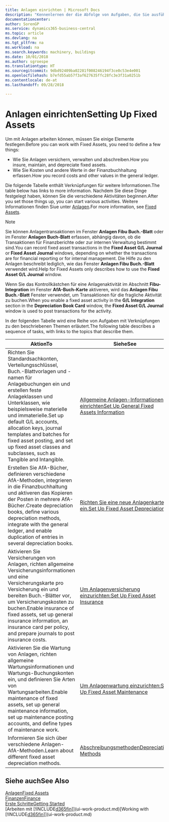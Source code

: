 ```yaml
---
title: Anlagen einrichten | Microsoft Docs
description: "Kennenlernen der die Abfolge von Aufgaben, die Sie ausführen müssen, um Anlagen einzurichten, wie Arbeitsplätze oder Gebäude."
documentationcenter: 
author: SorenGP
ms.service: dynamics365-business-central
ms.topic: article
ms.devlang: na
ms.tgt_pltfrm: na
ms.workload: na
ms.search.keywords: machinery, buildings
ms.date: 10/01/2018
ms.author: sgroespe
ms.translationtype: HT
ms.sourcegitcommit: 9dbd92409ba02281f008246194f3ce0c53e4e001
ms.openlocfilehash: b7efd55ab57f3af627635ffc28fc3e3f31a0251b
ms.contentlocale: de-at
ms.lasthandoff: 09/28/2018

---
```

# <a name="setting-up-fixed-assets"></a><span data-ttu-id="742de-103">Anlagen einrichten</span><span class="sxs-lookup"><span data-stu-id="742de-103">Setting Up Fixed Assets</span></span>
<span data-ttu-id="742de-104">Um mit Anlagen arbeiten können, müssen Sie einige Elemente festlegen:</span><span class="sxs-lookup"><span data-stu-id="742de-104">Before you can work with Fixed Assets, you need to define a few things:</span></span>  

* <span data-ttu-id="742de-105">Wie Sie Anlagen versichern, verwalten und abschreiben.</span><span class="sxs-lookup"><span data-stu-id="742de-105">How you insure, maintain, and depreciate fixed assets.</span></span>  
* <span data-ttu-id="742de-106">Wie Sie Kosten und andere Werte in der Finanzbuchhaltung erfassen.</span><span class="sxs-lookup"><span data-stu-id="742de-106">How you record costs and other values in the general ledger.</span></span>  

<span data-ttu-id="742de-107">Die folgende Tabelle enthält Verknüpfungen für weitere Informationen.</span><span class="sxs-lookup"><span data-stu-id="742de-107">The table below has links to more information.</span></span> <span data-ttu-id="742de-108">Nachdem Sie diese Dinge festgelegt haben, können Sie die verschiedene Aktivitäten beginnen.</span><span class="sxs-lookup"><span data-stu-id="742de-108">After you set those things up, you can start various activities.</span></span> <span data-ttu-id="742de-109">Weitere Informationen finden Siue unter [Anlagen](fa-manage.md).</span><span class="sxs-lookup"><span data-stu-id="742de-109">For more information, see [Fixed Assets](fa-manage.md).</span></span>  

> [!NOTE]  
>   <span data-ttu-id="742de-110">Sie können Anlagentransaktionen im Fenster **Anlagen Fibu Buch.-Blatt** oder im Fenster **Anlagen Buch-Blatt** erfassen, abhängig davon, ob die Transaktionen für Finanzberichte oder zur internen Verwaltung bestimmt sind.</span><span class="sxs-lookup"><span data-stu-id="742de-110">You can record fixed asset transactions in the **Fixed Asset G/L Journal** or **Fixed Asset Journal** windows, depending on whether the transactions are for financial reporting or for internal management.</span></span> <span data-ttu-id="742de-111">Die Hilfe zu den Anlagen beschreibt lediglich, wie das Fenster **Anlagen Fibu Buch.-Blatt** verwendet wird.</span><span class="sxs-lookup"><span data-stu-id="742de-111">Help for Fixed Assets only describes how to use the **Fixed Asset G/L Journal** window.</span></span>  

<span data-ttu-id="742de-112">Wenn Sie das Kontrollkästchen für eine Anlagenaktivität im Abschnitt **Fibu-Integration** im Fenster **AfA-Buch-Karte** aktiveren, wird das **Anlagen Fibu Buch.-Blatt** Fenster verwendet, um Transaktionen für die fragliche Aktivität zu buchen.</span><span class="sxs-lookup"><span data-stu-id="742de-112">When you enable a fixed asset activity in the **G/L Integration** section in the **Depreciation Book Card** window, the **Fixed Asset G/L Journal** window is used to post transactions for the activity.</span></span>

<span data-ttu-id="742de-113">In der folgenden Tabelle wird eine Reihe von Aufgaben mit Verknüpfungen zu den beschriebenen Themen erläutert.</span><span class="sxs-lookup"><span data-stu-id="742de-113">The following table describes a sequence of tasks, with links to the topics that describe them.</span></span>  

| <span data-ttu-id="742de-114">Aktion</span><span class="sxs-lookup"><span data-stu-id="742de-114">To</span></span> | <span data-ttu-id="742de-115">Siehe</span><span class="sxs-lookup"><span data-stu-id="742de-115">See</span></span> |
| --- | --- |
| <span data-ttu-id="742de-116">Richten Sie Standardsachkonten, Verteilungsschlüssel, Buch.-Blattvorlagen und - namen für Anlagebuchungen ein und erstellen feste Anlageklassen und Unterklassen, wie beispielsweise materielle und immaterielle.</span><span class="sxs-lookup"><span data-stu-id="742de-116">Set up default G/L accounts, allocation keys, journal templates and batches for fixed asset posting, and set up fixed asset classes and subclasses, such as Tangible and Intangible.</span></span> |[<span data-ttu-id="742de-117">Allgemeine Anlagen-Informationen einrichten</span><span class="sxs-lookup"><span data-stu-id="742de-117">Set Up General Fixed Assets Information</span></span>](fa-how-setup-general.md) |
| <span data-ttu-id="742de-118">Erstellen Sie AfA-Bücher, definieren verschiedene AfA-Methoden, integrieren in die Finanzbuchhaltung und aktiveren das Kopieren der Posten in mehrere AfA-Bücher.</span><span class="sxs-lookup"><span data-stu-id="742de-118">Create depreciation books, define various depreciation methods, integrate with the general ledger, and enable duplication of entries in several depreciation books.</span></span> |[<span data-ttu-id="742de-119">Richten Sie eine neue Anlagenkarte ein.</span><span class="sxs-lookup"><span data-stu-id="742de-119">Set Up Fixed Asset Depreciation</span></span>](fa-how-setup-depreciation.md) |
| <span data-ttu-id="742de-120">Aktivieren Sie Versicherungen von Anlagen, richten allgemeine Versicherungsinformationen und eine Versicherungskarte pro Versicherung ein und bereiten Buch.-Blätter vor, um Versicherungskosten zu buchen.</span><span class="sxs-lookup"><span data-stu-id="742de-120">Enable insurance of fixed assets, set up general insurance information, an insurance card per policy, and prepare journals to post insurance costs.</span></span> |[<span data-ttu-id="742de-121">Um Anlagenversicherung einzurichten:</span><span class="sxs-lookup"><span data-stu-id="742de-121">Set Up Fixed Asset Insurance</span></span>](fa-how-setup-insurance.md) |
| <span data-ttu-id="742de-122">Aktivieren Sie die Wartung von Anlagen, richten allgemeine Wartungsinformationen und Wartungs-Buchungskonten ein, und definieren Sie Arten von Wartungsarbeiten.</span><span class="sxs-lookup"><span data-stu-id="742de-122">Enable maintenance of fixed assets, set up general maintenance information, set up maintenance posting accounts, and define types of maintenance work.</span></span> |[<span data-ttu-id="742de-123">Um Anlagenwartung einzurichten:</span><span class="sxs-lookup"><span data-stu-id="742de-123">Set Up Fixed Asset Maintenance</span></span>](fa-how-setup-maintenance.md) |
| <span data-ttu-id="742de-124">Informieren Sie sich über verschiedene Anlagen-AfA-Methoden.</span><span class="sxs-lookup"><span data-stu-id="742de-124">Learn about different fixed asset depreciation methods.</span></span> |[<span data-ttu-id="742de-125">Abschreibungsmethoden</span><span class="sxs-lookup"><span data-stu-id="742de-125">Depreciation Methods</span></span>](fa-depreciation-methods.md) |

## <a name="see-also"></a><span data-ttu-id="742de-126">Siehe auch</span><span class="sxs-lookup"><span data-stu-id="742de-126">See Also</span></span>
[<span data-ttu-id="742de-127">Anlagen</span><span class="sxs-lookup"><span data-stu-id="742de-127">Fixed Assets</span></span>](fa-manage.md)  
[<span data-ttu-id="742de-128">Finanzen</span><span class="sxs-lookup"><span data-stu-id="742de-128">Finance</span></span>](finance.md)  
[<span data-ttu-id="742de-129">Erste Schritte</span><span class="sxs-lookup"><span data-stu-id="742de-129">Getting Started</span></span>](product-get-started.md)  
<span data-ttu-id="742de-130">[Arbeiten mit [!INCLUDE[d365fin](includes/d365fin_md.md)]](ui-work-product.md)</span><span class="sxs-lookup"><span data-stu-id="742de-130">[Working with [!INCLUDE[d365fin](includes/d365fin_md.md)]](ui-work-product.md)</span></span>

